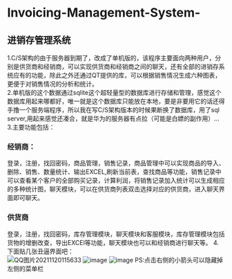 # Invoicing-Management-System-
## 进销存管理系统
1.C/S架构的由于服务器到期了，改成了单机版的，该程序主要面向两种用户，分别是供货商和经销商，可以实现供货商和经销商之间的聊天，还有全部的进销存系统应有的功能，除此之外还通过QT提供的库，可以根据销售情况生成六种图表，更便于对销售情况的分析和统计。  
2.单机版的这个数据通过sqlite这个超轻量型的数据库进行存储和管理，感觉这个数据库用起来哪都好，唯一就是这个数据库只能放在本地，要是非要用它的话还得手撸一个服务端程序，所以我在写C/S架构版本的时候果断换了数据库，用了sql server,用起来感觉还凑合，就是华为的服务器有点拉（可能是白嫖的副作用）...   
3.主要功能包括：  
### 经销商：
登录，注册，找回密码，商品管理，销售记录，商品管理中可以实现商品的导入、删除、销售、数量统计、输出EXCEL,刷新当前表，查找商品等功能，销售记录中可以查看某个客户的全部购买记录，计算利润，将销售记录加入统计可以生成相应的多种统计图，聊天模块，可以在供货商列表双击选择对应的供货商，进入聊天界面即可聊天。
### 供货商
登录，注册，找回密码，库存管理模块，聊天模块和客服模块，库存管理模块包括货物的增删改查，导出EXCEl等功能，聊天模块也可以和经销商进行聊天等。
4.下面贴几张丑逼界面吧：  
![QQ图片20211120115633](https://user-images.githubusercontent.com/73326606/142713655-82ce77e9-8066-42bd-9240-f7131e7e7521.png)
![image](https://user-images.githubusercontent.com/73326606/142713742-b317e80f-57c8-494f-bbb7-5cdb8b76d221.png)
![image](https://user-images.githubusercontent.com/73326606/142713750-a13490cb-c431-4ac9-8a39-42f6c829e13d.png)
PS:点击右侧的小箭头可以隐藏掉左侧的菜单栏
